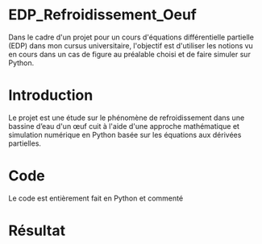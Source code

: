 # EDP_Refroidissement_Oeuf

Dans le cadre d'un projet pour un cours d'équations différentielle partielle (EDP) dans mon cursus universitaire, l'objectif est d'utiliser les notions vu en cours dans un cas de figure au préalable choisi et de faire simuler sur Python.


# Introduction

Le projet est une étude sur le phénomène de refroidissement dans une bassine d’eau d'un œuf cuit à l'aide d'une approche mathématique et simulation numérique en Python basée sur les équations aux dérivées partielles.

# Code

Le code est entièrement fait en Python et commenté 

# Résultat
